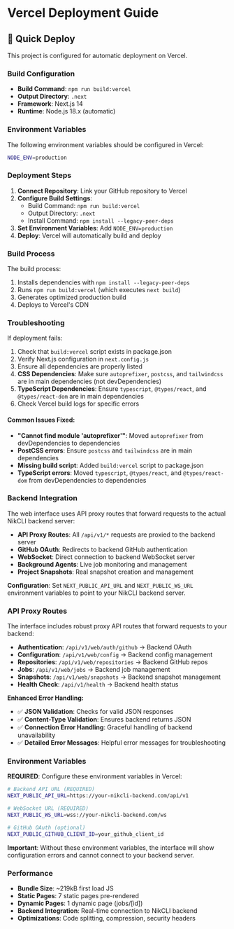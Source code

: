 # Vercel Deployment Guide

## 🚀 Quick Deploy

This project is configured for automatic deployment on Vercel.

### Build Configuration

- **Build Command**: `npm run build:vercel`
- **Output Directory**: `.next`
- **Framework**: Next.js 14
- **Runtime**: Node.js 18.x (automatic)

### Environment Variables

The following environment variables should be configured in Vercel:

```bash
NODE_ENV=production
```

### Deployment Steps

1. **Connect Repository**: Link your GitHub repository to Vercel
2. **Configure Build Settings**: 
   - Build Command: `npm run build:vercel`
   - Output Directory: `.next`
   - Install Command: `npm install --legacy-peer-deps`
3. **Set Environment Variables**: Add `NODE_ENV=production`
4. **Deploy**: Vercel will automatically build and deploy

### Build Process

The build process:
1. Installs dependencies with `npm install --legacy-peer-deps`
2. Runs `npm run build:vercel` (which executes `next build`)
3. Generates optimized production build
4. Deploys to Vercel's CDN

### Troubleshooting

If deployment fails:
1. Check that `build:vercel` script exists in package.json
2. Verify Next.js configuration in `next.config.js`
3. Ensure all dependencies are properly listed
4. **CSS Dependencies**: Make sure `autoprefixer`, `postcss`, and `tailwindcss` are in main dependencies (not devDependencies)
5. **TypeScript Dependencies**: Ensure `typescript`, `@types/react`, and `@types/react-dom` are in main dependencies
6. Check Vercel build logs for specific errors

#### Common Issues Fixed:
- **"Cannot find module 'autoprefixer'"**: Moved `autoprefixer` from devDependencies to dependencies
- **PostCSS errors**: Ensure `postcss` and `tailwindcss` are in main dependencies
- **Missing build script**: Added `build:vercel` script to package.json
- **TypeScript errors**: Moved `typescript`, `@types/react`, and `@types/react-dom` from devDependencies to dependencies

### Backend Integration

The web interface uses API proxy routes that forward requests to the actual NikCLI backend server:
- **API Proxy Routes**: All `/api/v1/*` requests are proxied to the backend server
- **GitHub OAuth**: Redirects to backend GitHub authentication
- **WebSocket**: Direct connection to backend WebSocket server
- **Background Agents**: Live job monitoring and management
- **Project Snapshots**: Real snapshot creation and management

**Configuration**: Set `NEXT_PUBLIC_API_URL` and `NEXT_PUBLIC_WS_URL` environment variables to point to your NikCLI backend server.

### API Proxy Routes

The interface includes robust proxy API routes that forward requests to your backend:
- **Authentication**: `/api/v1/web/auth/github` → Backend OAuth
- **Configuration**: `/api/v1/web/config` → Backend config management
- **Repositories**: `/api/v1/web/repositories` → Backend GitHub repos
- **Jobs**: `/api/v1/web/jobs` → Backend job management
- **Snapshots**: `/api/v1/web/snapshots` → Backend snapshot management
- **Health Check**: `/api/v1/health` → Backend health status

**Enhanced Error Handling:**
- ✅ **JSON Validation**: Checks for valid JSON responses
- ✅ **Content-Type Validation**: Ensures backend returns JSON
- ✅ **Connection Error Handling**: Graceful handling of backend unavailability
- ✅ **Detailed Error Messages**: Helpful error messages for troubleshooting

### Environment Variables

**REQUIRED**: Configure these environment variables in Vercel:

```bash
# Backend API URL (REQUIRED)
NEXT_PUBLIC_API_URL=https://your-nikcli-backend.com/api/v1

# WebSocket URL (REQUIRED)
NEXT_PUBLIC_WS_URL=wss://your-nikcli-backend.com/ws

# GitHub OAuth (optional)
NEXT_PUBLIC_GITHUB_CLIENT_ID=your_github_client_id
```

**Important**: Without these environment variables, the interface will show configuration errors and cannot connect to your backend server.

### Performance

- **Bundle Size**: ~219kB first load JS
- **Static Pages**: 7 static pages pre-rendered
- **Dynamic Pages**: 1 dynamic page (jobs/[id])
- **Backend Integration**: Real-time connection to NikCLI backend
- **Optimizations**: Code splitting, compression, security headers